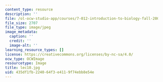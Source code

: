```yaml
---
content_type: resource
description: ''
file: /ol-ocw-studio-app/courses/7-012-introduction-to-biology-fall-2004/435df1fb224064f3e4119f74ebb8e54e_lec10.jpg
file_size: 2707
file_type: image/jpeg
image_metadata:
  caption: ''
  credit: ''
  image-alt: ''
learning_resource_types: []
license: https://creativecommons.org/licenses/by-nc-sa/4.0/
ocw_type: OCWImage
resourcetype: Image
title: lec10.jpg
uid: 435df1fb-2240-64f3-e411-9f74ebb8e54e
---
```

